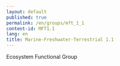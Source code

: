 ```yaml
---
layout: default
published: true
permalink: /en/groups/mft_1_1
content-id: MFT1.1
lang: en
title: Marine-Freshwater-Terrestrial 1.1
---
```


Ecosystem Functional Group
